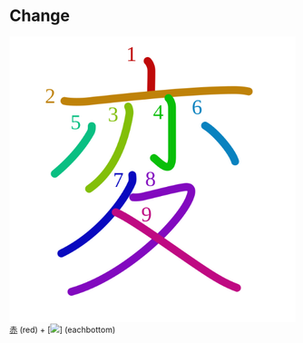 # Change
![変](../kanji-colorize/5909.svg)
[赤](赤.md) (red) + [![](http://www.kanjidamage.com/assets/radsmall/each-37c2a474571855767f5272fae7a865ab752b9221fd7790e91b194ddd187b0876.jpg)] (eachbottom)